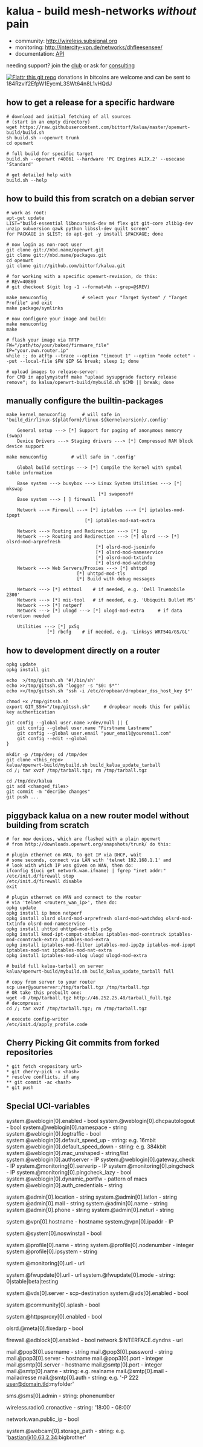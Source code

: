 kalua - build mesh-networks _without_ pain
==========================================

* community: http://wireless.subsignal.org
* monitoring: http://intercity-vpn.de/networks/dhfleesensee/
* documentation: [API](http://wireless.subsignal.org/index.php?title=Firmware-Dokumentation_API)

needing support?
join the [club](http://blog.maschinenraum.tk) or ask for [consulting](http://bittorf-wireless.de)

[![Flattr this git repo](http://api.flattr.com/button/flattr-badge-large.png)](https://flattr.com/submit/auto?user_id=bittorf&url=https://github.com/bittorf/kalua&title=kalua&language=&tags=github&category=software)
donations in bitcoins are welcome and can be sent to 184Rzvif2EfpW1EycmL3SWt64n8L1vHQdJ


how to get a release for a specific hardware
--------------------------------------------

	# download and initial fetching of all sources
	# (start in an empty directory)
	wget https://raw.githubusercontent.com/bittorf/kalua/master/openwrt-build/build.sh
	sh build.sh --openwrt trunk
	cd openwrt

	# full build for specific target
	build.sh --openwrt r40861 --hardware 'PC Engines ALIX.2' --usecase 'Standard'

	# get detailed help with
	build.sh --help


how to build this from scratch on a debian server
-------------------------------------------------

	# work as root:
	apt-get update
	LIST="build-essential libncurses5-dev m4 flex git git-core zlib1g-dev unzip subversion gawk python libssl-dev quilt screen"
	for PACKAGE in $LIST; do apt-get -y install $PACKAGE; done

	# now login as non-root user
	git clone git://nbd.name/openwrt.git
	git clone git://nbd.name/packages.git
	cd openwrt
	git clone git://github.com/bittorf/kalua.git

	# for working with a specific openwrt-revision, do this:
	# REV=40860
	# git checkout $(git log -1 --format=%h --grep=@$REV)

	make menuconfig				# select your "Target System" / "Target Profile" and exit
	make package/symlinks

	# now configure your image and build:
	make menuconfig
	make

	# flash your image via TFTP
	FW="/path/to/your/baked/firmware_file"
	IP="your.own.router.ip"
	while :; do atftp --trace --option "timeout 1" --option "mode octet" --put --local-file $FW $IP && break; sleep 1; done

	# upload images to release-server:
	for CMD in applymystuff make "upload sysupgrade factory release remove"; do kalua/openwrt-build/mybuild.sh $CMD || break; done


manually configure the builtin-packages
---------------------------------------

	make kernel_menuconfig		# will safe in 'build_dir/linux-${platform}/linux-${kernelversion}/.config'

		General setup ---> [*] Support for paging of anonymous memory (swap)
		Device Drivers ---> Staging drivers ---> [*] Compressed RAM block device support

	make menuconfig 		# will safe in '.config'

		Global build settings ---> [*] Compile the kernel with symbol table information

		Base system ---> busybox ---> Linux System Utilities ---> [*] mkswap
									  [*] swaponoff
		Base system ---> [ ] firewall

		Network ---> Firewall ---> [*] iptables ---> [*] iptables-mod-ipopt
							     [*] iptables-mod-nat-extra

		Network ---> Routing and Redirection ---> [*] ip
		Network ---> Routing and Redirection ---> [*] olsrd ---> [*] olsrd-mod-arprefresh
									 [*] olsrd-mod-jsoninfo
									 [*] olsrd-mod-nameservice
									 [*] olsrd-mod-txtinfo
									 [*] olsrd-mod-watchdog
		Network ---> Web Servers/Proxies ---> [*] uhttpd
						      [*] uhttpd-mod-tls
						      [*] Build with debug messages

		Network ---> [*] ethtool	# if needed, e.g. 'Dell Truemobile 2300'
		Network ---> [*] mii-tool	# if needed, e.g. 'Ubiquiti Bullet M5'
		Network ---> [*] netperf
		Network ---> [*] ulogd ---> [*] ulogd-mod-extra		# if data retention needed

		Utilities ---> [*] px5g
			       [*] rbcfg	# if needed, e.g. 'Linksys WRT54G/GS/GL'


how to development directly on a router
---------------------------------------

	opkg update
	opkg install git

	echo  >/tmp/gitssh.sh '#!/bin/sh'
	echo >>/tmp/gitssh.sh 'logger -s "$0: $*"'
	echo >>/tmp/gitssh.sh 'ssh -i /etc/dropbear/dropbear_dss_host_key $*'

	chmod +x /tmp/gitssh.sh
	export GIT_SSH="/tmp/gitssh.sh"		# dropbear needs this for public key authentication

	git config --global user.name >/dev/null || {
		git config --global user.name "Firstname Lastname"
		git config --global user.email "your_email@youremail.com"
		git config --edit --global
	}

	mkdir -p /tmp/dev; cd /tmp/dev
	git clone <this_repo>
	kalua/openwrt-build/mybuild.sh build_kalua_update_tarball
	cd /; tar xvzf /tmp/tarball.tgz; rm /tmp/tarball.tgz

	cd /tmp/dev/kalua
	git add <changed_files>
	git commit -m "decribe changes"
	git push ...


piggyback kalua on a new router model without building from scratch
-------------------------------------------------------------------

	# for new devices, which are flashed with a plain openwrt
	# from http://downloads.openwrt.org/snapshots/trunk/ do this:

	# plugin ethernet on WAN, to get IP via DHCP, wait
	# some seconds, connect via LAN with 'telnet 192.168.1.1' and
	# look with which IP was given on WAN, then do:
	ifconfig $(uci get network.wan.ifname) | fgrep "inet addr:"
	/etc/init.d/firewall stop
	/etc/init.d/firewall disable
	exit

	# plugin ethernet on WAN and connect to the router
	# via 'telnet <routers_wan_ip>', then do:
	opkg update
	opkg install ip bmon netperf
	opkg install olsrd olsrd-mod-arprefresh olsrd-mod-watchdog olsrd-mod-txtinfo olsrd-mod-nameservice
	opkg install uhttpd uhttpd-mod-tls px5g
	opkg install kmod-ipt-compat-xtables iptables-mod-conntrack iptables-mod-conntrack-extra iptables-mod-extra
	opkg install iptables-mod-filter iptables-mod-ipp2p iptables-mod-ipopt iptables-mod-nat iptables-mod-nat-extra
	opkg install iptables-mod-ulog ulogd ulogd-mod-extra

	# build full kalua-tarball on server
	kalua/openwrt-build/mybuild.sh build_kalua_update_tarball full

	# copy from server to your router
	scp user@yourserver:/tmp/tarball.tgz /tmp/tarball.tgz
	# OR take this prebuilt one:
	wget -O /tmp/tarball.tgz http://46.252.25.48/tarball_full.tgz
	# decompress:
	cd /; tar xvzf /tmp/tarball.tgz; rm /tmp/tarball.tgz

	# execute config-writer
	/etc/init.d/apply_profile.code


Cherry Picking Git commits from forked repositories
---------------------------------------------------

	* git fetch <repository url>
	* git cherry-pick -x <hash>
	* resolve conflicts, if any
	** git commit -ac <hash>
	* git push


Special UCI-variables
---------------------

system.@weblogin[0].enabled		- bool
system.@weblogin[0].dhcpautologout	- bool
system.@weblogin[0].namespace		- string
system.@weblogin[0].logtraffic		- bool
system.@weblogin[0].default_speed_up	- string: e.g. 16mbit
system.@weblogin[0].default_speed_down	- string: e.g. 384kbit
system.@weblogin[0].mac_unshaped	- string/list
system.@weblogin[0].authserver		- IP
system.@weblogin[0].gateway_check	- IP
system.@monitoring[0].serverip		- IP
system.@monitoring[0].pingcheck		- IP
system.@monitoring[0].pingcheck_lazy	- bool
system.@weblogin[0].dynamic_portfw	- pattern of macs
system.@weblogin[0].auth_credentials	- string

system.@admin[0].location		- string
system.@admin[0].latlon			- string
system.@admin[0].mail			- string
system.@admin[0].name			- string
system.@admin[0].phone			- string
system.@admin[0].neturl			- string

system.@vpn[0].hostname			- hostname
system.@vpn[0].ipaddr			- IP

system.@system[0].noswinstall		- bool

system.@profile[0].name			- string
system.@profile[0].nodenumber		- integer
system.@profile[0].ipsystem		- string

system.@monitoring[0].url		- url

system.@fwupdate[0].url			- url
system.@fwupdate[0].mode		- string: 0|stable|beta|testing

system.@vds[0].server			- scp-destination
system.@vds[0].enabled			- bool

system.@community[0].splash		- bool

system.@httpsproxy[0].enabled		- bool

olsrd.@meta[0].fixedarp			- bool

firewall.@adblock[0].enabled		- bool
network.$INTERFACE.dyndns		- url

mail.@pop3[0].username			- string
mail.@pop3[0].password			- string
mail.@pop3[0].server			- hostname
mail.@pop3[0].port			- integer
mail.@smtp[0].server			- hostname
mail.@smtp[0].port			- integer
mail.@smtp[0].name			- string: e.g. realname
mail.@smtp[0].mail			- mailadresse
mail.@smtp[0].auth			- string: e.g. '-P 222 user@domain.tld:myfolder'

sms.@sms[0].admin			- string: phonenumber

wireless.radio0.cronactive		- string: '18:00 - 08:00'

network.wan.public_ip			- bool

system.@webcam[0].storage_path		- string: e.g. 'bastian@10.63.2.34:bigbrother'

